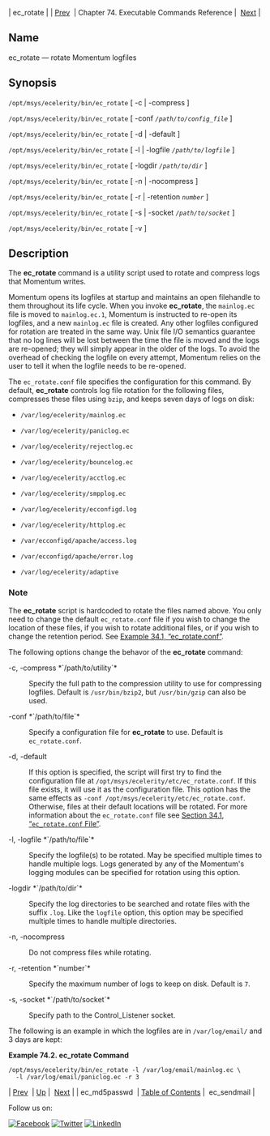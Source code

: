 | ec_rotate |
| [Prev](executable.ec_md5passwd.php)  | Chapter 74. Executable Commands Reference |  [Next](executable.ec_sendmail.php) |

<a name="executable.ec_rotate"></a>
## Name

ec_rotate — rotate Momentum logfiles

## Synopsis

`/opt/msys/ecelerity/bin/ec_rotate` [ -c | -compress ]

`/opt/msys/ecelerity/bin/ec_rotate` [ -conf *`/path/to/config_file`* ]

`/opt/msys/ecelerity/bin/ec_rotate` [ -d | -default ]

`/opt/msys/ecelerity/bin/ec_rotate` [ -l | -logfile *`/path/to/logfile`* ]

`/opt/msys/ecelerity/bin/ec_rotate` [ -logdir *`/path/to/dir`* ]

`/opt/msys/ecelerity/bin/ec_rotate` [ -n | -nocompress ]

`/opt/msys/ecelerity/bin/ec_rotate` [ -r | -retention *`number`* ]

`/opt/msys/ecelerity/bin/ec_rotate` [ -s | -socket *`/path/to/socket`* ]

`/opt/msys/ecelerity/bin/ec_rotate` [ -v ]

<a name="idp13384112"></a>
## Description

The **ec_rotate** command is a utility script used to rotate and compress logs that Momentum writes.

Momentum opens its logfiles at startup and maintains an open filehandle to them throughout its life cycle. When you invoke **ec_rotate**, the `mainlog.ec` file is moved to `mainlog.ec.1`, Momentum is instructed to re-open its logfiles, and a new `mainlog.ec` file is created. Any other logfiles configured for rotation are treated in the same way. Unix file I/O semantics guarantee that no log lines will be lost between the time the file is moved and the logs are re-opened; they will simply appear in the older of the logs. To avoid the overhead of checking the logfile on every attempt, Momentum relies on the user to tell it when the logfile needs to be re-opened.

The `ec_rotate.conf` file specifies the configuration for this command. By default, **ec_rotate** controls log file rotation for the following files, compresses these files using `bzip`, and keeps seven days of logs on disk:

*   `/var/log/ecelerity/mainlog.ec`

*   `/var/log/ecelerity/paniclog.ec`

*   `/var/log/ecelerity/rejectlog.ec`

*   `/var/log/ecelerity/bouncelog.ec`

*   `/var/log/ecelerity/acctlog.ec`

*   `/var/log/ecelerity/smpplog.ec`

*   `/var/log/ecelerity/ecconfigd.log`

*   `/var/log/ecelerity/httplog.ec`

*   `/var/ecconfigd/apache/access.log`

*   `/var/ecconfigd/apache/error.log`

*   `/var/log/ecelerity/adaptive`

### Note

The **ec_rotate** script is hardcoded to rotate the files named above. You only need to change the default `ec_rotate.conf` file if you wish to change the location of these files, if you wish to rotate additional files, or if you wish to change the retention period. See [Example 34.1, “ec_rotate.conf”](log_rotating.php#conf.ref.ec_rotate.conf.default "Example 34.1. ec_rotate.conf").

The following options change the behavor of the **ec_rotate** command:

<dl class="variablelist">

<dt>-c, -compress *`/path/to/utility`*</dt>

<dd>

Specify the full path to the compression utility to use for compressing logfiles. Default is `/usr/bin/bzip2`, but `/usr/bin/gzip` can also be used.

</dd>

<dt>-conf *`/path/to/file`*</dt>

<dd>

Specify a configuration file for **ec_rotate** to use. Default is `ec_rotate.conf`.

</dd>

<dt>-d, -default</dt>

<dd>

If this option is specified, the script will first try to find the configuration file at `/opt/msys/ecelerity/etc/ec_rotate.conf`. If this file exists, it will use it as the configuration file. This option has the same effects as `-conf /opt/msys/ecelerity/etc/ec_rotate.conf`. Otherwise, files at their default locations will be rotated. For more information about the `ec_rotate.conf` file see [Section 34.1, “`ec_rotate.conf` File”](log_rotating.php#conf.ref.ec_rotate.conf "34.1. ec_rotate.conf File").

</dd>

<dt>-l, -logfile *`/path/to/file`*</dt>

<dd>

Specify the logfile(s) to be rotated. May be specified multiple times to handle multiple logs. Logs generated by any of the Momentum's logging modules can be specified for rotation using this option.

</dd>

<dt>-logdir *`/path/to/dir`*</dt>

<dd>

Specify the log directories to be searched and rotate files with the suffix `.log`. Like the `logfile` option, this option may be specified multiple times to handle multiple directories.

</dd>

<dt>-n, -nocompress</dt>

<dd>

Do not compress files while rotating.

</dd>

<dt>-r, -retention *`number`*</dt>

<dd>

Specify the maximum number of logs to keep on disk. Default is `7`.

</dd>

<dt>-s, -socket *`/path/to/socket`*</dt>

<dd>

Specify path to the Control_Listener socket.

</dd>

</dl>

The following is an example in which the logfiles are in `/var/log/email/` and 3 days are kept:

<a name="executable.ec_rotate.example"></a>

**Example 74.2. ec_rotate Command**

```
/opt/msys/ecelerity/bin/ec_rotate -l /var/log/email/mainlog.ec \
  -l /var/log/email/paniclog.ec -r 3
```

| [Prev](executable.ec_md5passwd.php)  | [Up](exec.cmds.ref.php) |  [Next](executable.ec_sendmail.php) |
| ec_md5passwd  | [Table of Contents](index.php) |  ec_sendmail |

Follow us on:

[![Facebook](https://support.messagesystems.com/images/icon-facebook.png)](http://www.facebook.com/messagesystems) [![Twitter](https://support.messagesystems.com/images/icon-twitter.png)](http://twitter.com/#!/MessageSystems) [![LinkedIn](https://support.messagesystems.com/images/icon-linkedin.png)](http://www.linkedin.com/company/message-systems)